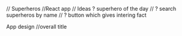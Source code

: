 //  Superheros
//React app 
// Ideas ? superhero of the day
// ? search superheros by name
// ? button which gives intering fact

App design
//overall title <title>
//name of superhero
//Image display 

//search for superhero by name <input> <button>

//Extra button interesing fact or power or alter ego.